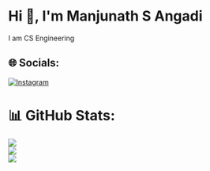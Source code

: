 # Hi 👋, I'm Manjunath S Angadi
I am CS Engineering


## 🌐 Socials:
[![Instagram](https://img.shields.io/badge/Instagram-%23E4405F.svg?logo=Instagram&logoColor=white)](https://instagram.com/_manju_angadi) 
# 📊 GitHub Stats:
![](https://github-readme-stats.vercel.app/api?username=Manju-Angadi052&theme=vue-dark&hide_border=false&include_all_commits=true&count_private=true)<br/>
![](https://github-readme-streak-stats.herokuapp.com/?user=Manju-Angadi052&theme=vue-dark&hide_border=false)<br/>
![](https://github-readme-stats.vercel.app/api/top-langs/?username=Manju-Angadi052&theme=vue-dark&hide_border=false&include_all_commits=true&count_private=true&layout=compact)

<!-- Proudly created with GPRM ( https://gprm.itsvg.in ) -->

<!--
**manjusangadi/manjusangadi** is a ✨ _special_ ✨ repository because its `README.md` (this file) appears on your GitHub profile.

Here are some ideas to get you started:

- 🔭 I’m currently working on ...
- 🌱 I’m currently learning ...
- 👯 I’m looking to collaborate on ...
- 🤔 I’m looking for help with ...
- 💬 Ask me about ...
- 📫 How to reach me: ...
- 😄 Pronouns: ...
- ⚡ Fun fact: ...
-->
